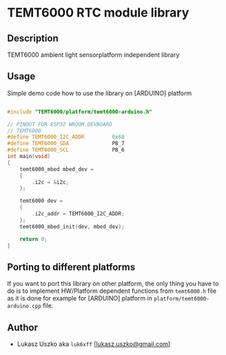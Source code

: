 # TEMT6000 RTC module library

## Description
TEMT6000 ambient light sensorplatform independent library

## Usage
Simple demo code how to use the library on [ARDUINO] platform
```cpp

#include "TEMT6000/platform/temt6000-arduino.h"

// PINOUT FOR ESP32 WROOM DEVBOARD
// TEMT6000
#define TEMT6000_I2C_ADDR         0x68
#define TEMT6000_SDA              PB_7
#define TEMT6000_SCL              PB_6
int main(void)
{
    temt6000_mbed mbed_dev =
    {
        .i2c = &i2c,
    };

    temt6000 dev =
    {
        .i2c_addr = TEMT6000_I2C_ADDR;
    };
    temt6000_mbed_init(dev, mbed_dev);

    return 0;
}
```

## Porting to different platforms
If you want to port this library on other platform, the only thing you have to do is to implement HW/Platform dependent functions from `temt6000.h` file as it is done for example for [ARDUINO] platform in `platform/temt6000-arduino.cpp` file.


## Author
* Lukasz Uszko aka `luk6xff` [lukasz.uszko@gmail.com]
